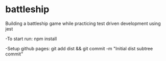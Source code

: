 # battleship

Building a battleship game while practicing test driven development using jest

-To start run:
npm install

-Setup github pages:
git add dist && git commit -m "Initial dist subtree commit"
